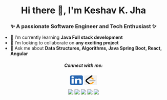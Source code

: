 <h1 align="center">Hi there 👋, I'm Keshav K. Jha</h1>
<h3 align="center">✨ A passionate Software Engineer and Tech Enthusiast ✨</h3>

- 🌱 I’m currently learning **Java Full stack development**
- 👯 I’m looking to collaborate on **any exciting project**
- 💬 Ask me about **Data Structures, Algorithms, Java Spring Boot, React, Angular**

<h5 align="center">Connect with me:</h5>
<p align="center">
<a href="https://www.linkedin.com/in/i-keshav/" target="blank"><img align="center" src="https://raw.githubusercontent.com/myself-NEO/icon-store/e294049878e90dada06ba24e66c244a702092be1/social/light-theme/linkedin.svg" alt="https://www.linkedin.com/in/i-keshav/" height="30" width="40" /></a>
<a href="https://leetcode.com/u/neokkj11/" target="blank"><img align="center" src="https://github.com/myself-NEO/icon-store/blob/main/social/light-theme/leetcode.png?raw=true" alt="keshav_jha" height="30" width="40" /></a>
</p>

<div align="center">
<img height="180em" src="https://github-profile-summary-cards.vercel.app/api/cards/profile-details?username=myself-NEO&theme=github_dark" />
<img height="180em" src="https://github-profile-summary-cards.vercel.app/api/cards/repos-per-language?username=myself-NEO&theme=github_dark"  />
<img height="180em" src="https://github-profile-summary-cards.vercel.app/api/cards/most-commit-language?username=myself-NEO&theme=github_dark"  />
<img height="180em" src="https://github-profile-summary-cards.vercel.app/api/cards/stats?username=myself-NEO&theme=github_dark"/>
<img height="180em" src="https://github-profile-summary-cards.vercel.app/api/cards/productive-time?username=myself-NEO&theme=github_dark" />
</div>
